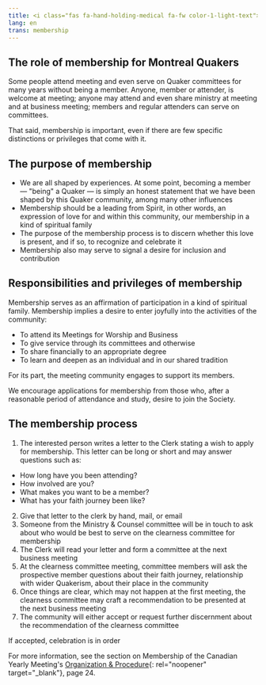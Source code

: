 ```yaml
---
title: <i class="fas fa-hand-holding-medical fa-fw color-1-light-text"></i> Membership
lang: en
trans: membership
---
```

## The role of membership for Montreal Quakers
Some people attend meeting and even serve on Quaker committees for many years without being a member. Anyone, member or attender, is welcome at meeting; anyone may attend and even share ministry at meeting and at business meeting; members and regular attenders can serve on committees. 

That said, membership is important, even if there are few specific distinctions or privileges that come with it.

## The purpose of membership
* We are all shaped by experiences. At some point, becoming a member — "being" a Quaker — is simply an honest statement that we have been shaped by this Quaker community, among many other influences
* Membership should be a leading from Spirit, in other words, an expression of love for and within this community, our membership in a kind of spiritual family
* The purpose of the membership process is to discern whether this love is present, and if so, to recognize and celebrate it
* Membership also may serve to signal a desire for inclusion and contribution

## Responsibilities and privileges of membership
Membership serves as an affirmation of participation in a kind of spiritual family. Membership implies a desire to enter joyfully into the activities of the community:
* To attend its Meetings for Worship and Business
* To give service through its committees and otherwise
* To share financially to an appropriate degree
* To learn and deepen as an individual and in our shared tradition

For its part, the meeting community engages to support its members.

We encourage applications for membership from those who, after a reasonable period of attendance and study, desire to join the Society.
## The membership process
1. The interested person writes a letter to the Clerk stating a wish to apply for membership. This letter can be long or short and may answer questions such as:
  * How long have you been attending?
  * How involved are you?
  * What makes you want to be a member?
  * What has your faith journey been like?
2. Give that letter to the clerk by hand, mail, or email
3. Someone from the Ministry & Counsel committee will be in touch to ask about who would be best to serve on the clearness committee for membership
4. The Clerk will read your letter and form a committee at the next business meeting
5. At the clearness committee meeting, committee members will ask the prospective member questions about their faith journey, relationship with wider Quakerism, about their place in the community
6. Once things are clear, which may not happen at the first meeting, the clearness committee may craft a recommendation to be presented at the next business meeting
7. The community will either accept or request further discernment about the recommendation of the clearness committee

If accepted, celebration is in order <i class="fas fa-birthday-cake fa-fw color-1-text"></i>

For more information, see the section on Membership of the Canadian Yearly Meeting's [Organization & Procedure](https://quaker.ca/resources/organization-and-procedure/){: rel="noopener" target="_blank"}, page 24.
